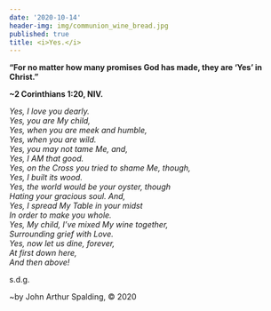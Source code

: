 ```yaml
---
date: '2020-10-14'
header-img: img/communion_wine_bread.jpg
published: true
title: <i>Yes.</i>
---
```



**“For no matter how many promises God has made, they are ‘Yes’ in Christ.”**
  
**~2 Corinthians 1:20, NIV.**  
  
  
_Yes, I love you dearly.  
Yes, you are My child,  
Yes, when you are meek and humble,  
Yes, when you are wild.  
Yes, you may not tame Me, and,  
Yes, I AM that good.  
Yes, on the Cross you tried to shame Me, though,  
Yes, I built its wood.  
Yes, the world would be your oyster, though  
Hating your gracious soul. And,  
Yes, I spread My Table in your midst  
In order to make you whole.  
Yes, My child, I’ve mixed My wine together,  
Surrounding grief with Love.  
Yes, now let us dine, forever,  
At first down here,  
And then above!_
  
s.d.g.  
  
~by John Arthur Spalding, © 2020

